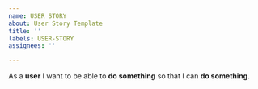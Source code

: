 ```yaml
---
name: USER STORY
about: User Story Template
title: ''
labels: USER-STORY
assignees: ''

---
```


As a **user** I want to be able to **do something** so that I can **do something**.
